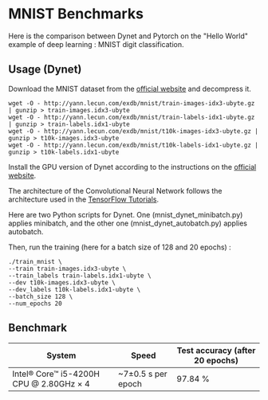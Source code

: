 # MNIST Benchmarks

Here is the comparison between Dynet and Pytorch on the "Hello World" example of deep learning : MNIST digit classification.

## Usage (Dynet)

Download the MNIST dataset from the [official website](http://yann.lecun.com/exdb/mnist/) and decompress it.

    wget -O - http://yann.lecun.com/exdb/mnist/train-images-idx3-ubyte.gz | gunzip > train-images.idx3-ubyte
    wget -O - http://yann.lecun.com/exdb/mnist/train-labels-idx1-ubyte.gz | gunzip > train-labels.idx1-ubyte
    wget -O - http://yann.lecun.com/exdb/mnist/t10k-images-idx3-ubyte.gz | gunzip > t10k-images.idx3-ubyte
    wget -O - http://yann.lecun.com/exdb/mnist/t10k-labels-idx1-ubyte.gz | gunzip > t10k-labels.idx1-ubyte

Install the GPU version of Dynet according to the instructions on the [official website](http://dynet.readthedocs.io/en/latest/python.html#installing-a-cutting-edge-and-or-gpu-version).

The architecture of the Convolutional Neural Network follows the architecture used in the [TensorFlow Tutorials](https://www.tensorflow.org/tutorials/).

Here are two Python scripts for Dynet. One (mnist_dynet_minibatch.py) applies minibatch, and the other one (mnist_dynet_autobatch.py) applies autobatch.


Then, run the training (here for a batch size of 128 and 20 epochs) :

    ./train_mnist \
    --train train-images.idx3-ubyte \
    --train_labels train-labels.idx1-ubyte \
    --dev t10k-images.idx3-ubyte \
    --dev_labels t10k-labels.idx1-ubyte \
    --batch_size 128 \
    --num_epochs 20

## Benchmark

System | Speed | Test accuracy (after 20 epochs)
------------ | ------------- | -------------
Intel® Core™ i5-4200H CPU @ 2.80GHz × 4 | ~7±0.5 s per epoch| 97.84 %

